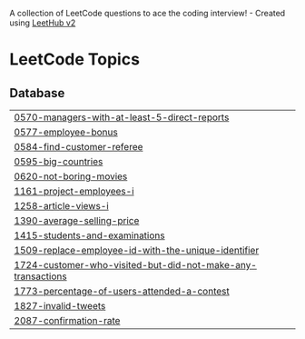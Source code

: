 A collection of LeetCode questions to ace the coding interview! - Created using [LeetHub v2](https://github.com/arunbhardwaj/LeetHub-2.0)
<!---LeetCode Topics Start-->
# LeetCode Topics
## Database
|  |
| ------- |
| [0570-managers-with-at-least-5-direct-reports](https://github.com/kowshik76/Leetcode-Mysql/tree/master/0570-managers-with-at-least-5-direct-reports) |
| [0577-employee-bonus](https://github.com/kowshik76/Leetcode-Mysql/tree/master/0577-employee-bonus) |
| [0584-find-customer-referee](https://github.com/kowshik76/Leetcode-Mysql/tree/master/0584-find-customer-referee) |
| [0595-big-countries](https://github.com/kowshik76/Leetcode-Mysql/tree/master/0595-big-countries) |
| [0620-not-boring-movies](https://github.com/kowshik76/Leetcode-Mysql/tree/master/0620-not-boring-movies) |
| [1161-project-employees-i](https://github.com/kowshik76/Leetcode-Mysql/tree/master/1161-project-employees-i) |
| [1258-article-views-i](https://github.com/kowshik76/Leetcode-Mysql/tree/master/1258-article-views-i) |
| [1390-average-selling-price](https://github.com/kowshik76/Leetcode-Mysql/tree/master/1390-average-selling-price) |
| [1415-students-and-examinations](https://github.com/kowshik76/Leetcode-Mysql/tree/master/1415-students-and-examinations) |
| [1509-replace-employee-id-with-the-unique-identifier](https://github.com/kowshik76/Leetcode-Mysql/tree/master/1509-replace-employee-id-with-the-unique-identifier) |
| [1724-customer-who-visited-but-did-not-make-any-transactions](https://github.com/kowshik76/Leetcode-Mysql/tree/master/1724-customer-who-visited-but-did-not-make-any-transactions) |
| [1773-percentage-of-users-attended-a-contest](https://github.com/kowshik76/Leetcode-Mysql/tree/master/1773-percentage-of-users-attended-a-contest) |
| [1827-invalid-tweets](https://github.com/kowshik76/Leetcode-Mysql/tree/master/1827-invalid-tweets) |
| [2087-confirmation-rate](https://github.com/kowshik76/Leetcode-Mysql/tree/master/2087-confirmation-rate) |
<!---LeetCode Topics End-->
